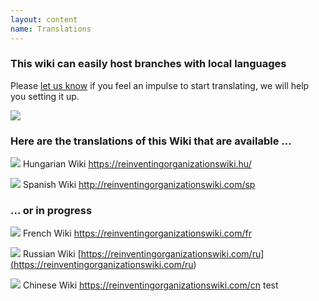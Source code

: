 ```yaml
---
layout: content
name: Translations
---
```

### This wiki can easily host branches with local languages

Please [let us know](https://reinventingorganizationswiki.com/pages/how-can-you-contribute/) if you feel an impulse to start translating, we will help you setting it up.

![](/media/languages-write.jpg)

### Here are the translations of this Wiki that are available …

![](/media/flaghungary.jpg)      Hungarian Wiki <https://reinventingorganizationswiki.hu/>

![](/media/flagspain.jpg)      Spanish Wiki <http://reinventingorganizationswiki.com/sp>

### … or in progress

![](/media/flagfrance.png)      French Wiki <https://reinventingorganizationswiki.com/fr>

![](/media/flagrussia.jpg)      Russian Wiki [https://reinventingorganizationswiki.com/ru](<https://reinventingorganizationswiki.com/ru>)

![](/media/flagchina.jpg)       Chinese Wiki <https://reinventingorganizationswiki.com/cn>
test